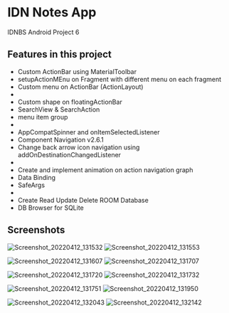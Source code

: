 # IDN Notes App

IDNBS Android Project 6

## Features in this project

- Custom ActionBar using MaterialToolbar
- setupActionMEnu on Fragment with different menu on each fragment
- Custom menu on ActionBar (ActionLayout)
-
- Custom shape on floatingActionBar
- SearchView & SearchAction
- menu item group
-
- AppCompatSpinner and onItemSelectedListener
- Component Navigation v2.6.1
- Change back arrow icon navigation using addOnDestinationChangedListener
-
- Create and implement animation on action navigation graph
- Data Binding
- SafeArgs
-
- Create Read Update Delete ROOM Database
- DB Browser for SQLite

## Screenshots

![Screenshot_20220412_131532](https://user-images.githubusercontent.com/77008948/162894526-5134ec98-5f4b-4b2e-b203-1a7d1d845c53.png)
![Screenshot_20220412_131553](https://user-images.githubusercontent.com/77008948/162894585-138e9367-4c5e-4347-9a95-6fbd74f1c5c1.png)

![Screenshot_20220412_131607](https://user-images.githubusercontent.com/77008948/162895231-a6c98f45-45e5-4266-a1c8-3e251d4bd7dd.png)
![Screenshot_20220412_131707](https://user-images.githubusercontent.com/77008948/162895278-ddc019e0-9ed5-4e94-add3-249f8dec7738.png)

![Screenshot_20220412_131720](https://user-images.githubusercontent.com/77008948/162895491-771f6d29-45cf-4645-86e5-bb034c1662c2.png)
![Screenshot_20220412_131732](https://user-images.githubusercontent.com/77008948/162895498-d50a1ae2-804d-4a8c-a2e0-453a795155e7.png)

![Screenshot_20220412_131751](https://user-images.githubusercontent.com/77008948/162895528-e19c1891-03ad-48be-9220-8d8893e1904a.png)
![Screenshot_20220412_131950](https://user-images.githubusercontent.com/77008948/162895677-2f9579ef-1d0c-45e0-aa00-76c9194b12b3.png)

![Screenshot_20220412_132043](https://user-images.githubusercontent.com/77008948/162895701-88a95e9c-2f0e-4724-8f1e-aa7412235d20.png)
![Screenshot_20220412_132142](https://user-images.githubusercontent.com/77008948/162895720-0d659aa3-08c7-4235-83af-7d317de57b91.png)



